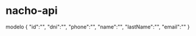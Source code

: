 # nacho-api
modelo
{
            "id":"",
            "dni":"",
            "phone":"",
            "name":"",
            "lastName":"",
            "email":""
 }